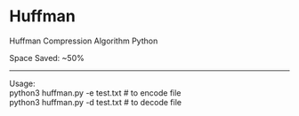 # Huffman

Huffman Compression Algorithm 
Python

Space Saved: ~50%

<hr>

Usage: </br> 
python3 huffman.py -e test.txt # to encode file </br>
python3 huffman.py -d test.txt # to decode file
